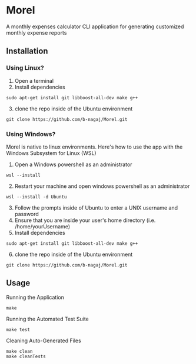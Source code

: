 # Morel
A monthly expenses calculator CLI application for generating customized monthly expense reports

## Installation

### Using Linux?
1. Open a terminal
2. Install dependencies
```
sudo apt-get install git libboost-all-dev make g++
```
3. clone the repo inside of the Ubuntu environment
```
git clone https://github.com/b-nagaj/Morel.git
```

### Using Windows?
Morel is native to linux environments. Here's how to use the app with the Windows Subsystem for Linux (WSL)
1. Open a Windows powershell as an administrator
```
wsl --install
```
2. Restart your machine and open windows powershell as an administrator
```
wsl --install -d Ubuntu
```
3. Follow the prompts inside of Ubuntu to enter a UNIX username and password
4. Ensure that you are inside your user's home directory (i.e. /home/yourUsername)
5. Install dependencies
```
sudo apt-get install git libboost-all-dev make g++
```
6. clone the repo inside of the Ubuntu environment
```
git clone https://github.com/b-nagaj/Morel.git
```
## Usage

Running the Application
```
make
```
Running the Automated Test Suite
```
make test
```
Cleaning Auto-Generated Files
```
make clean
make cleanTests
```


